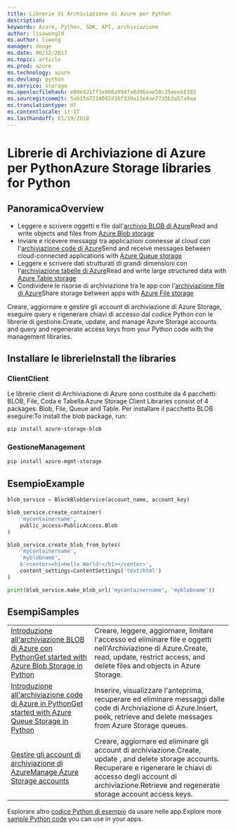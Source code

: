 ```yaml
---
title: Librerie di Archiviazione di Azure per Python
description: 
keywords: Azure, Python, SDK, API, archiviazione
author: lisawong19
ms.author: liwong
manager: douge
ms.date: 06/12/2017
ms.topic: article
ms.prod: azure
ms.technology: azure
ms.devlang: python
ms.service: storage
ms.openlocfilehash: e00e821ff3e806a994fa8d96aae50c35eeeb8392
ms.sourcegitcommit: 5ab15a7214082d16f339a13e4ae7735b3a57a9aa
ms.translationtype: HT
ms.contentlocale: it-IT
ms.lasthandoff: 01/19/2018
---
```

# <a name="azure-storage-libraries-for-python"></a><span data-ttu-id="36f6a-103">Librerie di Archiviazione di Azure per Python</span><span class="sxs-lookup"><span data-stu-id="36f6a-103">Azure Storage libraries for Python</span></span>

## <a name="overview"></a><span data-ttu-id="36f6a-104">Panoramica</span><span class="sxs-lookup"><span data-stu-id="36f6a-104">Overview</span></span>
- <span data-ttu-id="36f6a-105">Leggere e scrivere oggetti e file dall'[archivio BLOB di Azure](https://docs.microsoft.com/en-us/azure/storage/storage-python-how-to-use-blob-storage)</span><span class="sxs-lookup"><span data-stu-id="36f6a-105">Read and write objects and files from [Azure Blob storage](https://docs.microsoft.com/en-us/azure/storage/storage-python-how-to-use-blob-storage)</span></span>
- <span data-ttu-id="36f6a-106">Inviare e ricevere messaggi tra applicazioni connesse al cloud con l'[archiviazione code di Azure](https://docs.microsoft.com/azure/storage/storage-python-how-to-use-queue-storage)</span><span class="sxs-lookup"><span data-stu-id="36f6a-106">Send and receive messages between cloud-connected applications with [Azure Queue storage](https://docs.microsoft.com/azure/storage/storage-python-how-to-use-queue-storage)</span></span>
- <span data-ttu-id="36f6a-107">Leggere e scrivere dati strutturati di grandi dimensioni con l'[archiviazione tabelle di Azure](https://docs.microsoft.com/azure/storage/storage-python-how-to-use-table-storage)</span><span class="sxs-lookup"><span data-stu-id="36f6a-107">Read and write large structured data with [Azure Table storage](https://docs.microsoft.com/azure/storage/storage-python-how-to-use-table-storage)</span></span> 
- <span data-ttu-id="36f6a-108">Condividere le risorse di archiviazione tra le app con l'[archiviazione file di Azure](https://docs.microsoft.com/azure/storage/storage-python-how-to-use-file-storage)</span><span class="sxs-lookup"><span data-stu-id="36f6a-108">Share storage between apps with [Azure File storage](https://docs.microsoft.com/azure/storage/storage-python-how-to-use-file-storage)</span></span>

<span data-ttu-id="36f6a-109">Creare, aggiornare e gestire gli account di archiviazione di Azure Storage, eseguire query e rigenerare chiavi di accesso dal codice Python con le librerie di gestione.</span><span class="sxs-lookup"><span data-stu-id="36f6a-109">Create, update, and manage Azure Storage accounts and query and regenerate access keys from your Python code with the management libraries.</span></span>

## <a name="install-the-libraries"></a><span data-ttu-id="36f6a-110">Installare le librerie</span><span class="sxs-lookup"><span data-stu-id="36f6a-110">Install the libraries</span></span>

### <a name="client"></a><span data-ttu-id="36f6a-111">Client</span><span class="sxs-lookup"><span data-stu-id="36f6a-111">Client</span></span>

<span data-ttu-id="36f6a-112">Le librerie client di Archiviazione di Azure sono costituite da 4 pacchetti: BLOB, File, Coda e Tabella.</span><span class="sxs-lookup"><span data-stu-id="36f6a-112">Azure Storage Client Libraries consist of 4 packages: Blob, File, Queue and Table.</span></span> <span data-ttu-id="36f6a-113">Per installare il pacchetto BLOB eseguire:</span><span class="sxs-lookup"><span data-stu-id="36f6a-113">To install the blob package, run:</span></span>

```bash
pip install azure-storage-blob
```

### <a name="management"></a><span data-ttu-id="36f6a-114">Gestione</span><span class="sxs-lookup"><span data-stu-id="36f6a-114">Management</span></span>

```bash
pip install azure-mgmt-storage
```

## <a name="example"></a><span data-ttu-id="36f6a-115">Esempio</span><span class="sxs-lookup"><span data-stu-id="36f6a-115">Example</span></span>
```python
blob_service = BlockBlobService(account_name, account_key)

blob_service.create_container(
    'mycontainername',
    public_access=PublicAccess.Blob
)

blob_service.create_blob_from_bytes(
    'mycontainername',
    'myblobname',
    b'<center><h1>Hello World!</h1></center>',
    content_settings=ContentSettings('text/html')
)

print(blob_service.make_blob_url('mycontainername', 'myblobname'))
```

## <a name="samples"></a><span data-ttu-id="36f6a-116">Esempi</span><span class="sxs-lookup"><span data-stu-id="36f6a-116">Samples</span></span>

| | |
|--|--|
| [<span data-ttu-id="36f6a-117">Introduzione all'archiviazione BLOB di Azure con Python</span><span class="sxs-lookup"><span data-stu-id="36f6a-117">Get started with Azure Blob Storage in Python</span></span>](https://docs.microsoft.com/en-us/azure/storage/blobs/storage-python-how-to-use-blob-storage) | <span data-ttu-id="36f6a-118">Creare, leggere, aggiornare, limitare l'accesso ed eliminare file e oggetti nell'Archiviazione di Azure.</span><span class="sxs-lookup"><span data-stu-id="36f6a-118">Create, read, update, restrict access, and delete files and objects in Azure Storage.</span></span> |
| [<span data-ttu-id="36f6a-119">Introduzione all'archiviazione code di Azure in Python</span><span class="sxs-lookup"><span data-stu-id="36f6a-119">Get started with Azure Queue Storage in Python</span></span>](https://docs.microsoft.com/en-us/azure/storage/queues/storage-python-how-to-use-queue-storage) | <span data-ttu-id="36f6a-120">Inserire, visualizzare l'anteprima, recuperare ed eliminare messaggi dalle code di Archiviazione di Azure.</span><span class="sxs-lookup"><span data-stu-id="36f6a-120">Insert, peek, retrieve and delete messages from Azure Storage queues.</span></span> | 
| [<span data-ttu-id="36f6a-121">Gestire gli account di archiviazione di Azure</span><span class="sxs-lookup"><span data-stu-id="36f6a-121">Manage Azure Storage accounts</span></span>](https://azure.microsoft.com/resources/samples/storage-python-manage) | <span data-ttu-id="36f6a-122">Creare, aggiornare ed eliminare gli account di archiviazione.</span><span class="sxs-lookup"><span data-stu-id="36f6a-122">Create, update , and delete storage accounts.</span></span> <span data-ttu-id="36f6a-123">Recuperare e rigenerare le chiavi di accesso degli account di archiviazione.</span><span class="sxs-lookup"><span data-stu-id="36f6a-123">Retrieve and regenerate storage account access keys.</span></span>

<span data-ttu-id="36f6a-124">Esplorare altro [codice Python di esempio](https://azure.microsoft.com/resources/samples/?platform=python) da usare nelle app.</span><span class="sxs-lookup"><span data-stu-id="36f6a-124">Explore more [sample Python code](https://azure.microsoft.com/resources/samples/?platform=python) you can use in your apps.</span></span>
